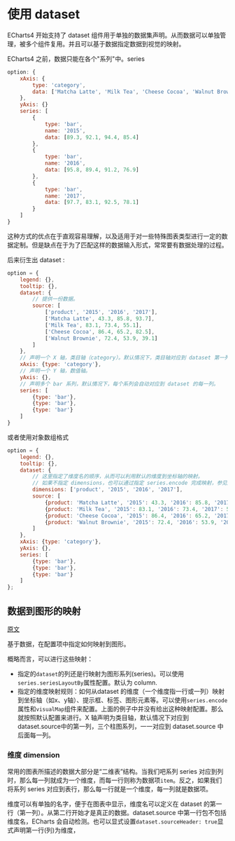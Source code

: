 # 使用 dataset

ECharts4 开始支持了 dataset 组件用于单独的数据集声明。从而数据可以单独管理，被多个组件复用。并且可以基于数据指定数据到视觉的映射。

ECharts4 之前，数据只能在各个"系列"中。series

```js
option: {
    xAxis: {
        type: 'category',
        data: ['Matcha Latte', 'Milk Tea', 'Cheese Cocoa', 'Walnut Brownie']
    },
    yAxis: {}
    series: [
        {
            type: 'bar',
            name: '2015',
            data: [89.3, 92.1, 94.4, 85.4]
        },
        {
            type: 'bar',
            name: '2016',
            data: [95.8, 89.4, 91.2, 76.9]
        },
        {
            type: 'bar',
            name: '2017',
            data: [97.7, 83.1, 92.5, 78.1]
        }
    ]
}
```

这种方式的优点在于直观容易理解，以及适用于对一些特殊图表类型进行一定的数据定制。但是缺点在于为了匹配这样的数据输入形式，常常要有数据处理的过程。

后来衍生出 dataset :

```js
option = {
    legend: {},
    tooltip: {},
    dataset: {
        // 提供一份数据。
        source: [
            ['product', '2015', '2016', '2017'],
            ['Matcha Latte', 43.3, 85.8, 93.7],
            ['Milk Tea', 83.1, 73.4, 55.1],
            ['Cheese Cocoa', 86.4, 65.2, 82.5],
            ['Walnut Brownie', 72.4, 53.9, 39.1]
        ]
    },
    // 声明一个 X 轴，类目轴（category）。默认情况下，类目轴对应到 dataset 第一列。
    xAxis: {type: 'category'},
    // 声明一个 Y 轴，数值轴。
    yAxis: {},
    // 声明多个 bar 系列，默认情况下，每个系列会自动对应到 dataset 的每一列。
    series: [
        {type: 'bar'},
        {type: 'bar'},
        {type: 'bar'}
    ]
}
```

或者使用对象数组格式

```js
option = {
    legend: {},
    tooltip: {},
    dataset: {
        // 这里指定了维度名的顺序，从而可以利用默认的维度到坐标轴的映射。
        // 如果不指定 dimensions，也可以通过指定 series.encode 完成映射，参见后文。
        dimensions: ['product', '2015', '2016', '2017'],
        source: [
            {product: 'Matcha Latte', '2015': 43.3, '2016': 85.8, '2017': 93.7},
            {product: 'Milk Tea', '2015': 83.1, '2016': 73.4, '2017': 55.1},
            {product: 'Cheese Cocoa', '2015': 86.4, '2016': 65.2, '2017': 82.5},
            {product: 'Walnut Brownie', '2015': 72.4, '2016': 53.9, '2017': 39.1}
        ]
    },
    xAxis: {type: 'category'},
    yAxis: {},
    series: [
        {type: 'bar'},
        {type: 'bar'},
        {type: 'bar'}
    ]
};
```
## 数据到图形的映射

[原文](https://echarts.baidu.com/tutorial.html#%E4%BD%BF%E7%94%A8%20dataset%20%E7%AE%A1%E7%90%86%E6%95%B0%E6%8D%AE)

基于数据，在配置项中指定如何映射到图形。

概略而言，可以进行这些映射：
- 指定的`dataset`的列还是行映射为图形系列(series)。可以使用`series.seriesLayoutBy`属性配置。默认为 column.
- 指定的维度映射规则：如何从dataset 的维度（一个维度指一行或一列）映射到坐标轴（如x、y轴）、提示框、标签、图形元素等。可以使用`series.encode`属性和`visualMap`组件来配置。上面的例子中并没有给出这种映射配置。那么就按照默认配置来进行。X 轴声明为类目轴，默认情况下对应到dataset.source中的第一列，三个柱图系列，一一对应到 dataset.source 中后面每一列。

### 维度 dimension

常用的图表所描述的数据大部分是“二维表”结构。当我们吧系列 series 对应到列时，那么每一列就成为一个维度，而每一行则称为数据项`item`。反之，如果我们将系列 series 对应到表行，那么每一行就是一个维度，每一列就是数据项。

维度可以有单独的名字，便于在图表中显示，维度名可以定义在 dataset 的第一行（第一列）。从第二行开始才是真正的数据。dataset.source  中第一行包不包括维度名，ECharts 会自动检测。也可以显式设置`dataset.sourceHeader: true`显式声明第一行(列)为维度，